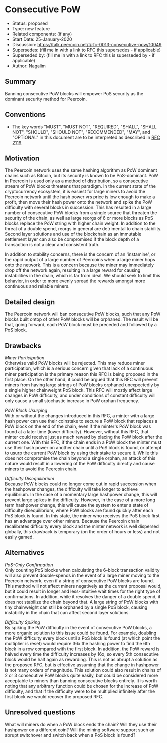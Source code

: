 # Consecutive PoW

- Status: proposed
- Type: new feature
- Related components: (if any)
- Start Date: 25-January-2020
- Discussion: https://talk.peercoin.net/t/rfc-0013-consecutive-pow/10049
- Supersedes: (fill me in with a link to RFC this supersedes - if applicable)
- Superseded by: (fill me in with a link to RFC this is superseded by - if applicable)
- Author: Nagalim

## Summary

Banning consecutive PoW blocks will empower PoS security as the dominant security method for Peercoin.

## Conventions
- The key words "MUST", "MUST NOT", "REQUIRED", "SHALL", "SHALL NOT", "SHOULD", "SHOULD NOT", "RECOMMENDED", "MAY", and "OPTIONAL" in this document are to be interpreted as described in [RFC 2119](http://tools.ietf.org/html/rfc2119).

## Motivation

The Peercoin network uses the same hashing algorithm as PoW dominant chains such as Bitcoin, but its security is known to be PoS-dominant.
PoW in Peercoin is used only as a method of distribution, so a consecutive stream of PoW blocks threatens that paradigm.
In the current state of the cryptocurrency ecosystem, it is easiest for large miners to avoid the Peercoin network until the hash power vrs price is low enough to make a profit, then move their hash power onto the network and spike the PoW difficulty with several blocks in succession.
This has resulted in a large number of consecutive PoW blocks from a single source that threaten the security of the chain, as well as large reorgs of 6 or more blocks as PoS blocks replace the PoW string with higher chain weight.
In addition to the threat of a double spend, reorgs in general are detrimental to chain stability.
Second layer solutions and use of the blockchain as an immutable settlement layer can also be compromised if the block depth of a transaction is not a clear and consistent truth.

In addition to stability concerns, there is the concern of an 'instamine', or the rapid output of a large number of Peercoins when a large miner hops onto the network.
This is a concern because the miner may immediately drop off the network again, resulting in a large reward for causing instabilities in the chain, which is far from ideal.
We should seek to limit this behavior, in order to more evenly spread the rewards amongst more continuous and reliable miners.

## Detailed design

The Peercoin network will ban consecutive PoW blocks, such that any PoW blocks built ontop of other PoW blocks will be orphaned.
The result will be that, going forward, each PoW block must be preceded and followed by a PoS block.

## Drawbacks

*Miner Participation*  
Otherwise valid PoW blocks will be rejected.
This may reduce miner participation, which is a serious concern given that lack of a continuous miner participation is the primary reason this RFC is being proposed in the first place.
On the other hand, it could be argued that this RFC will prevent miners from having large strings of PoW blocks orphaned unexpectedly by a single higher chainweight PoS block.
This RFC will mostly affect large changes in PoW difficulty, and under conditions of constant difficulty will only cause a small stochastic increase in PoW orphan frequency.

*PoW Block Usurping*  
With or without the changes introduced in this RFC, a minter with a large hash power can use their coinstake to secure a PoW block that replaces a PoW block on the end of the chain, even if the minter's PoW block was found at a later time (lower difficulty).
However, without this RFC, that minter could receive just as much reward by placing the PoW block after the current one.
With this RFC, if the chain ends in a PoW block the minter must use their hash power on another chain until a PoS block is found, or attempt to usurp the current PoW block by using their stake to secure it.
While this does not compromise the chain beyond a single orphan, an attack of this nature would result in a lowering of the PoW difficulty directly and cause miners to avoid the Peercoin chain.

*Difficulty Disequilibrium*  
Because PoW blocks could no longer come out in rapid succession when the hashpower changes, the difficulty will take longer to achieve equilibrium.
In the case of a momentary large hashpower change, this will prevent large spikes in the difficulty.
However, in the case of a more long term hashpower change, this will cause the system to enter a state of difficulty disequilibrium, where PoW blocks are found quickly after each PoS block is found.
In this state, the miner who receives the PoS block first has an advantage over other miners.
Because the Peercoin chain recalibrates difficulty every block and the minter network is well dispersed globally, this drawback is temporary (on the order of hours or less) and not easily gamed.

## Alternatives

*PoS-Only Confirmation*  
Only counting PoS blocks when calculating the 6-block transaction validity will also prevent double-spends in the event of a large miner moving to the Peercoin network, even if a string of consecutive PoW blocks are found.
This method will not affect miners negatively as the current proposal would, but it could result in longer and less-intuitive wait times for the right type of confirmations.
In addition, while it resolves the danger of a double spend, it does not stabilize the chain beyond that.
A large string of PoW blocks with tiny chainweight can still be orphaned by a single PoS block, causing instability in the chain that can affect second layer solutions.

*Difficulty Spiking*  
By spiking the PoW difficulty in the event of consecutive PoW blocks, a more organic solution to this issue could be found.
For example, doubling the PoW difficulty every block until a PoS block is found (at which point the multiplier is reset) would require 36x the hashing power to find the 6th block in a row compared with the first block.
In addition, the PoW reward is halved every time the difficulty increases by 16x, so every 5th consecutive block would be half again as rewarding.
This is not as abrupt a solution as the proposed RFC, but is effective assuming that the change in hashpower is not many orders of magnitude.
This solution could also result in chains of 2 or 3 consecutive PoW blocks quite easily, but could be considered more acceptable to miners than banning consecutive blocks entirely.
It is worth noting that any arbitrary function could be chosen for the increase of PoW difficulty, and that if the difficulty were to be multiplied infinitely after the first block we would recover the proposed RFC.

## Unresolved questions

What will miners do when a PoW block ends the chain?  Will they use their hashpower on a different coin?  Will the mining software support such an abrupt switchover and switch back when a PoS block is found?
